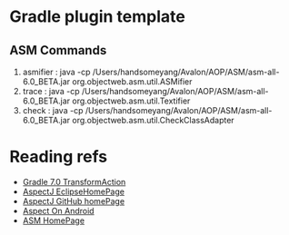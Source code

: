 

# Gradle plugin template


## ASM Commands

1. asmifier : java -cp /Users/handsomeyang/Avalon/AOP/ASM/asm-all-6.0_BETA.jar org.objectweb.asm.util.ASMifier
2. trace : java -cp /Users/handsomeyang/Avalon/AOP/ASM/asm-all-6.0_BETA.jar org.objectweb.asm.util.Textifier
2. check : java -cp /Users/handsomeyang/Avalon/AOP/ASM/asm-all-6.0_BETA.jar org.objectweb.asm.util.CheckClassAdapter


# Reading refs
- [Gradle 7.0 TransformAction](https://docs.gradle.org/current/userguide/artifact_transforms.html)
- [AspectJ EclipseHomePage](https://www.eclipse.org/aspectj/)
- [AspectJ GitHub homePage](https://fernandocejas.com/blog/engineering/2014-08-03-aspect-oriented-programming-in-android/)
- [Aspect On Android](https://fernandocejas.com/blog/engineering/2014-08-03-aspect-oriented-programming-in-android/)
- [ASM HomePage](https://asm.ow2.io/)
